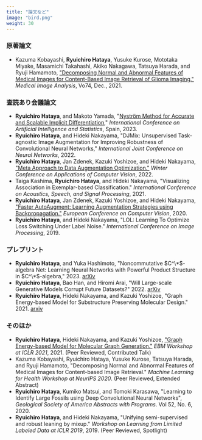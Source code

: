 ```yaml
---
title: "論文など"
image: "bird.png"
weight: 30
---
```


### 原著論文

* Kazuma Kobayashi, **Ryuichiro Hataya**, Yusuke Kurose, Mototaka Miyake, Masamichi Takahashi, Akiko Nakagawa, Tatsuya Harada, and Ryuji Hamamoto, ["Decomposing Normal and Abnormal Features of Medical Images for Content-Based Image Retrieval of Glioma Imaging."](https://www.sciencedirect.com/science/article/pii/S1361841521002723) *Medical Image Analysis*, Vo74, Dec., 2021.

### 査読あり会議論文

* **Ryuichiro Hataya**, and Makoto Yamada, "[Nyström Method for Accurate and Scalable Implicit Differentiation](https://arxiv.org/abs/2302.09726)," *International Conference on Artificial Intelligence and Statistics*, Spain, 2023.
* **Ryuichiro Hataya**, and Hideki Nakayama, "DJMix: Unsupervised Task-agnostic Image Augmentation for Improving Robustness of Convolutional Neural Networks," *International Joint Conference on Neural Networks*, 2022.
* **Ryuichiro Hataya**, Jan Zdenek, Kazuki Yoshizoe, and Hideki Nakayama, ["Meta Approach to Data Augmentation Optimization."](https://openaccess.thecvf.com/content/WACV2022/papers/Hataya_Meta_Approach_to_Data_Augmentation_Optimization_WACV_2022_paper.pdf) *Winter Conference on Applications of Computer Vision*, 2022.
* Taiga Kashima, **Ryuichiro Hataya**, and Hideki Nakayama, "Visualizing Association in Exemplar-based Classification." *International Conference on Acoustics, Speech, and Signal Processing*, 2021.
* **Ryuichiro Hataya**, Jan Zdenek, Kazuki Yoshizoe, and Hideki Nakayama, ["Faster AutoAugment: Learning Augmentation Strategies using Backpropagation."](http://www.ecva.net/papers/eccv_2020/papers_ECCV/html/4830_ECCV_2020_paper.php) *European Conference on Computer Vision*, 2020.
* **Ryuichiro Hataya**, and Hideki Nakayama, "LOL: Learning To Optimize Loss Switching Under Label Noise." *International Conference on Image Processing*, 2019.

### プレプリント

* **Ryuichiro Hataya**, and Yuka Hashimoto, "Noncommutative $C^\*$-algebra Net: Learning Neural Networks with Powerful Product Structure in $C^\*$-algebra," 2023. [arXiv](https://arxiv.org/abs/2302.01191)
* **Ryuichiro Hataya**, Bao Han, and Hiromi Arai, "Will Large-scale Generative Models Corrupt Future Datasets?" 2022. [arXiv](https://arxiv.org/abs/2211.08095)
* **Ryuichiro Hataya**, Hideki Nakayama, and Kazuki Yoshizoe, "Graph Energy-based Model for Substructure Preserving Molecular Design." 2021. [arxiv](https://arxiv.org/abs/2102.04600)

### そのほか

* **Ryuichiro Hataya**, Hideki Nakayama, and Kazuki Yoshizoe, ["Graph Energy-based Model for Molecular Graph Generation."](https://openreview.net/forum?id=I2AD-xWJ2-J) *EBM Workshop at ICLR 2021*, 2021. (Peer Reviewed, Contributed Talk)
* Kazuma Kobayashi, Ryuichiro Hataya, Yusuke Kurose, Tatsuya Harada, and Ryuji Hamamoto, "Decomposing Normal and Abnormal Features of Medical Images for Content-based Image Retrieval." *Machine Learning for Health Workshop at NeurIPS 2020*. (Peer Reviewed, Extended Abstract)
* **Ryuichiro Hataya**, Kumiko Matsui, and Tomoki Karasawa, "Learning to Identify Large Fossils using Deep Convolutional Neural Networks", *Geological Society of America Abstracts with Programs*. Vol 52, No. 6, 2020.
* **Ryuichiro Hataya**, and Hideki Nakayama, "Unifying semi-supervised and robust leaning by mixup." *Workshop on Learning from Limited Labeled Data at ICLR 2019*, 2019. (Peer Reviewed, Spotlight)
